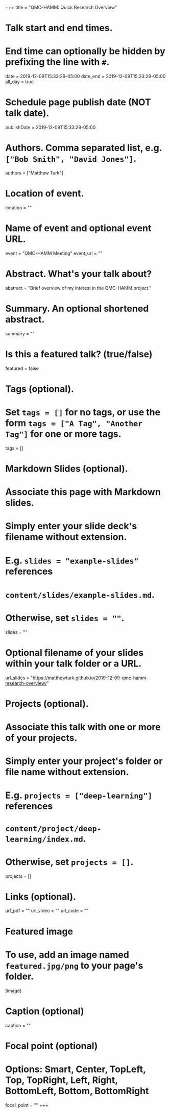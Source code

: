 +++
title = "QMC-HAMM: Quick Research Overview"

# Talk start and end times.
#   End time can optionally be hidden by prefixing the line with `#`.
date = 2019-12-09T15:33:29-05:00
date_end = 2019-12-09T15:33:29-05:00
all_day = true

# Schedule page publish date (NOT talk date).
publishDate = 2019-12-09T15:33:29-05:00

# Authors. Comma separated list, e.g. `["Bob Smith", "David Jones"]`.
authors = ["Matthew Turk"]

# Location of event.
location = ""

# Name of event and optional event URL.
event = "QMC-HAMM Meeting"
event_url = ""

# Abstract. What's your talk about?
abstract = "Brief overview of my interest in the QMC-HAMM project."

# Summary. An optional shortened abstract.
summary = ""

# Is this a featured talk? (true/false)
featured = false

# Tags (optional).
#   Set `tags = []` for no tags, or use the form `tags = ["A Tag", "Another Tag"]` for one or more tags.
tags = []

# Markdown Slides (optional).
#   Associate this page with Markdown slides.
#   Simply enter your slide deck's filename without extension.
#   E.g. `slides = "example-slides"` references 
#   `content/slides/example-slides.md`.
#   Otherwise, set `slides = ""`.
slides = ""

# Optional filename of your slides within your talk folder or a URL.
url_slides = "https://matthewturk.github.io/2019-12-09-qmc-hamm-research-overview/"

# Projects (optional).
#   Associate this talk with one or more of your projects.
#   Simply enter your project's folder or file name without extension.
#   E.g. `projects = ["deep-learning"]` references 
#   `content/project/deep-learning/index.md`.
#   Otherwise, set `projects = []`.
projects = []

# Links (optional).
url_pdf = ""
url_video = ""
url_code = ""

# Featured image
# To use, add an image named `featured.jpg/png` to your page's folder. 
[image]
  # Caption (optional)
  caption = ""

  # Focal point (optional)
  # Options: Smart, Center, TopLeft, Top, TopRight, Left, Right, BottomLeft, Bottom, BottomRight
  focal_point = ""
+++

